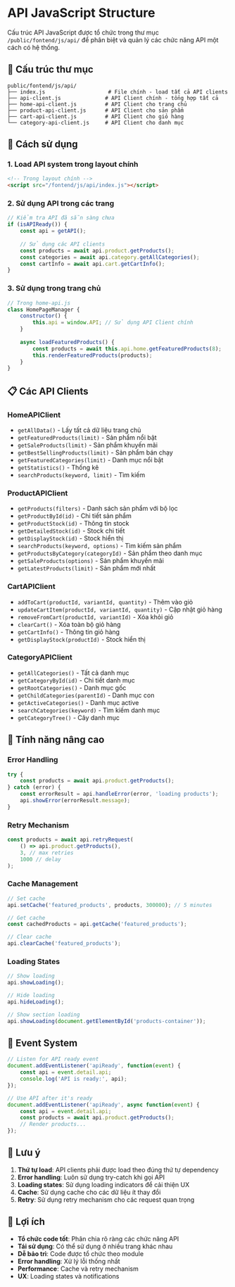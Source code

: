 # API JavaScript Structure

Cấu trúc API JavaScript được tổ chức trong thư mục `/public/fontend/js/api/` để phân biệt và quản lý các chức năng API một cách có hệ thống.

## 📁 Cấu trúc thư mục

```
public/fontend/js/api/
├── index.js                    # File chính - load tất cả API clients
├── api-client.js              # API Client chính - tổng hợp tất cả
├── home-api-client.js         # API Client cho trang chủ
├── product-api-client.js      # API Client cho sản phẩm
├── cart-api-client.js         # API Client cho giỏ hàng
└── category-api-client.js     # API Client cho danh mục
```

## 🔧 Cách sử dụng

### 1. Load API system trong layout chính

```html
<!-- Trong layout chính -->
<script src="/fontend/js/api/index.js"></script>
```

### 2. Sử dụng API trong các trang

```javascript
// Kiểm tra API đã sẵn sàng chưa
if (isAPIReady()) {
    const api = getAPI();
    
    // Sử dụng các API clients
    const products = await api.product.getProducts();
    const categories = await api.category.getAllCategories();
    const cartInfo = await api.cart.getCartInfo();
}
```

### 3. Sử dụng trong trang chủ

```javascript
// Trong home-api.js
class HomePageManager {
    constructor() {
        this.api = window.API; // Sử dụng API Client chính
    }
    
    async loadFeaturedProducts() {
        const products = await this.api.home.getFeaturedProducts(8);
        this.renderFeaturedProducts(products);
    }
}
```

## 📋 Các API Clients

### HomeAPIClient
- `getAllData()` - Lấy tất cả dữ liệu trang chủ
- `getFeaturedProducts(limit)` - Sản phẩm nổi bật
- `getSaleProducts(limit)` - Sản phẩm khuyến mãi
- `getBestSellingProducts(limit)` - Sản phẩm bán chạy
- `getFeaturedCategories(limit)` - Danh mục nổi bật
- `getStatistics()` - Thống kê
- `searchProducts(keyword, limit)` - Tìm kiếm

### ProductAPIClient
- `getProducts(filters)` - Danh sách sản phẩm với bộ lọc
- `getProductById(id)` - Chi tiết sản phẩm
- `getProductStock(id)` - Thông tin stock
- `getDetailedStock(id)` - Stock chi tiết
- `getDisplayStock(id)` - Stock hiển thị
- `searchProducts(keyword, options)` - Tìm kiếm sản phẩm
- `getProductsByCategory(categoryId)` - Sản phẩm theo danh mục
- `getSaleProducts(options)` - Sản phẩm khuyến mãi
- `getLatestProducts(limit)` - Sản phẩm mới nhất

### CartAPIClient
- `addToCart(productId, variantId, quantity)` - Thêm vào giỏ
- `updateCartItem(productId, variantId, quantity)` - Cập nhật giỏ hàng
- `removeFromCart(productId, variantId)` - Xóa khỏi giỏ
- `clearCart()` - Xóa toàn bộ giỏ hàng
- `getCartInfo()` - Thông tin giỏ hàng
- `getDisplayStock(productId)` - Stock hiển thị

### CategoryAPIClient
- `getAllCategories()` - Tất cả danh mục
- `getCategoryById(id)` - Chi tiết danh mục
- `getRootCategories()` - Danh mục gốc
- `getChildCategories(parentId)` - Danh mục con
- `getActiveCategories()` - Danh mục active
- `searchCategories(keyword)` - Tìm kiếm danh mục
- `getCategoryTree()` - Cây danh mục

## 🚀 Tính năng nâng cao

### Error Handling
```javascript
try {
    const products = await api.product.getProducts();
} catch (error) {
    const errorResult = api.handleError(error, 'loading products');
    api.showError(errorResult.message);
}
```

### Retry Mechanism
```javascript
const products = await api.retryRequest(
    () => api.product.getProducts(),
    3, // max retries
    1000 // delay
);
```

### Cache Management
```javascript
// Set cache
api.setCache('featured_products', products, 300000); // 5 minutes

// Get cache
const cachedProducts = api.getCache('featured_products');

// Clear cache
api.clearCache('featured_products');
```

### Loading States
```javascript
// Show loading
api.showLoading();

// Hide loading
api.hideLoading();

// Show section loading
api.showLoading(document.getElementById('products-container'));
```

## 🔄 Event System

```javascript
// Listen for API ready event
document.addEventListener('apiReady', function(event) {
    const api = event.detail.api;
    console.log('API is ready:', api);
});

// Use API after it's ready
document.addEventListener('apiReady', async function(event) {
    const api = event.detail.api;
    const products = await api.product.getProducts();
    // Render products...
});
```

## 📝 Lưu ý

1. **Thứ tự load**: API clients phải được load theo đúng thứ tự dependency
2. **Error handling**: Luôn sử dụng try-catch khi gọi API
3. **Loading states**: Sử dụng loading indicators để cải thiện UX
4. **Cache**: Sử dụng cache cho các dữ liệu ít thay đổi
5. **Retry**: Sử dụng retry mechanism cho các request quan trọng

## 🎯 Lợi ích

- **Tổ chức code tốt**: Phân chia rõ ràng các chức năng API
- **Tái sử dụng**: Có thể sử dụng ở nhiều trang khác nhau
- **Dễ bảo trì**: Code được tổ chức theo module
- **Error handling**: Xử lý lỗi thống nhất
- **Performance**: Cache và retry mechanism
- **UX**: Loading states và notifications
